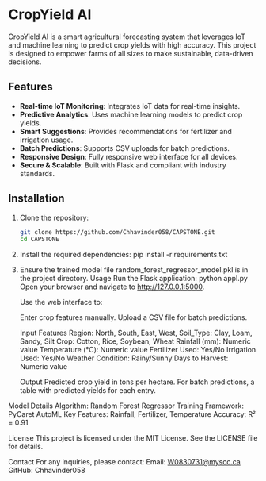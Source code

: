 # CropYield AI

CropYield AI is a smart agricultural forecasting system that leverages IoT and machine learning to predict crop yields with high accuracy. This project is designed to empower farms of all sizes to make sustainable, data-driven decisions.

## Features

- **Real-time IoT Monitoring**: Integrates IoT data for real-time insights.
- **Predictive Analytics**: Uses machine learning models to predict crop yields.
- **Smart Suggestions**: Provides recommendations for fertilizer and irrigation usage.
- **Batch Predictions**: Supports CSV uploads for batch predictions.
- **Responsive Design**: Fully responsive web interface for all devices.
- **Secure & Scalable**: Built with Flask and compliant with industry standards.


## Installation

1. Clone the repository:
   ```bash
   git clone https://github.com/Chhavinder058/CAPSTONE.git
   cd CAPSTONE
2. Install the required dependencies:
    pip install -r requirements.txt

3. Ensure the trained model file random_forest_regressor_model.pkl is in the project directory.
    Usage
    Run the Flask application: python appl.py
    Open your browser and navigate to http://127.0.0.1:5000.
    
    Use the web interface to:
    
    Enter crop features manually.
    Upload a CSV file for batch predictions.
   
    Input Features
    Region: North, South, East, West, 
    Soil_Type: Clay, Loam, Sandy, Silt
    Crop: Cotton, Rice, Soybean, Wheat
    Rainfall (mm): Numeric value
    Temperature (°C): Numeric value
    Fertilizer Used: Yes/No
    Irrigation Used: Yes/No
    Weather Condition: Rainy/Sunny
    Days to Harvest: Numeric value
   
    Output
    Predicted crop yield in tons per hectare.
    For batch predictions, a table with predicted yields for each entry.
    
    
Model Details
Algorithm: Random Forest Regressor
Training Framework: PyCaret AutoML
Key Features: Rainfall, Fertilizer, Temperature
Accuracy: R² = 0.91

License
This project is licensed under the MIT License. See the LICENSE file for details.

Contact
For any inquiries, please contact:
Email: W0830731@myscc.ca
GitHub: Chhavinder058
